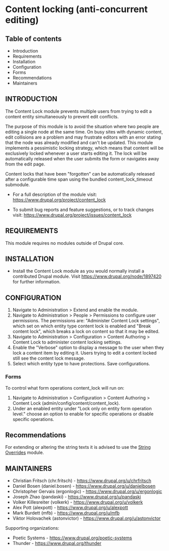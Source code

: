 # Content locking (anti-concurrent editing)

## Table of contents

 * Introduction
 * Requirements
 * Installation
 * Configuration
 * Forms
 * Recommendations
 * Maintainers

## INTRODUCTION

The Content Lock module prevents multiple users from trying to edit a content
entity simultaneously to prevent edit conflicts.

The purpose of this module is to avoid the situation where two people are
editing a single node at the same time. On busy sites with dynamic content,
edit collisions are a problem and may frustrate editors with an error stating
that the node was already modified and can't be updated. This module implements
a pessimistic locking strategy, which means that content will be exclusively
locked whenever a user starts editing it. The lock will be automatically
released when the user submits the form or navigates away from the edit page.

Content locks that have been "forgotten" can be automatically released after a
configurable time span using the bundled content_lock_timeout submodule.

 * For a full description of the module visit:
   https://www.drupal.org/project/content_lock

 * To submit bug reports and feature suggestions, or to track changes visit:
   https://www.drupal.org/project/issues/content_lock


## REQUIREMENTS

This module requires no modules outside of Drupal core.

## INSTALLATION

 * Install the Content Lock module as you would normally install a contributed
   Drupal module. Visit https://www.drupal.org/node/1897420 for further
   information.

## CONFIGURATION

  1. Navigate to Administration > Extend and enable the module.
  2. Navigate to Administration > People > Permissions to configure user
     permissions. The permissions are: "Administer Content Lock settings",
     which set on which entity type content lock is enabled and "Break content
     lock", which breaks a lock on content so that it may be edited.
  3. Navigate to Administration > Configuration > Content Authoring > Content
     Lock to administer content locking settings.
  4. Enable the "Verbose" option to display a message to the user when they
     lock a content item by editing it. Users trying to edit a content locked
     still see the content lock message.
  5. Select which entity type to have protections. Save configurations.

### Forms

To control what form operations content_lock will run on:

  1. Navigate to Administration > Configuration > Content Authoring > Content
     Lock (admin/config/content/content_lock).
  2. Under an enabled entity under "Lock only on entity form operation level."
     choose an option to enable for specific operations or disable specific operations.

## Recommendations

For extending or altering the string texts it is advised to use the
[String Overrides](https://www.drupal.org/project/stringoverrides) module.

## MAINTAINERS

 * Christian Fritsch (chr.fritsch) - https://www.drupal.org/u/chrfritsch
 * Daniel Bosen (daniel.bosen) - https://www.drupal.org/u/danielbosen
 * Christopher Gervais (ergonlogic) - https://www.drupal.org/u/ergonlogic
 * Joseph Zhao (pandaski) - https://www.drupal.org/u/pandaski
 * Volker Killesreiter (volkerk) - https://www.drupal.org/u/volkerk
 * Alex Pott (alexpott) - https://www.drupal.org/u/alexpott
 * Mark Burdett (mfb) - https://www.drupal.org/u/mfb
 * Viktor Holovachek (astonvictor) - https://www.drupal.org/u/astonvictor

Supporting organizations:

 * Poetic Systems - https://www.drupal.org/poetic-systems
 * Thunder - https://www.drupal.org/thunder
